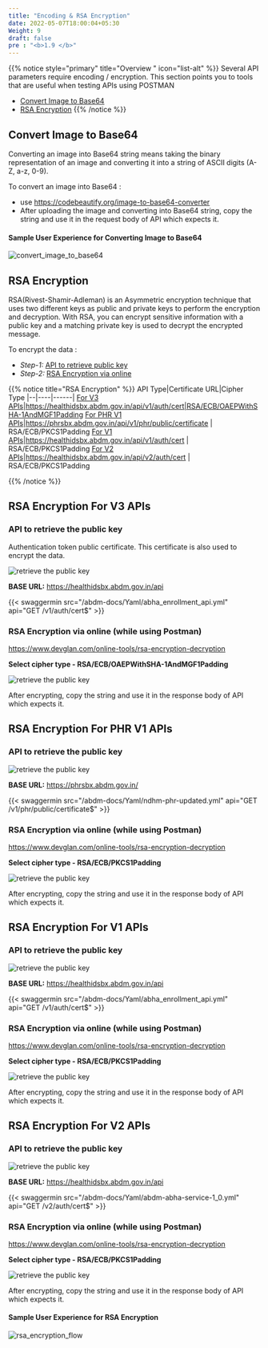 ```yaml
---
title: "Encoding & RSA Encryption"
date: 2022-05-07T18:00:04+05:30
Weight: 9
draft: false
pre : "<b>1.9 </b>"
---
```



{{% notice style="primary" title="Overview " icon="list-alt" %}}
Several API parameters require encoding / encryption. This section points you to tools that are useful when testing APIs using POSTMAN

- [Convert Image to Base64](#convert-image-to-base64)
- [RSA Encryption](#rsa-encryption)
{{% /notice %}}

## Convert Image to Base64 
Converting an image into Base64 string means taking the binary representation of an image and converting it into a string of ASCII digits (A-Z, a-z, 0-9).

To convert an image into Base64 :
- use https://codebeautify.org/image-to-base64-converter
- After uploading the image and converting into Base64 string, copy the string and use it in the request body of API which expects it.

#### Sample User Experience for Converting Image to Base64

![convert_image_to_base64](../convert_image_to_base64.gif)


## RSA Encryption
RSA(Rivest-Shamir-Adleman) is an Asymmetric encryption technique that uses two different keys as public and private keys to perform the encryption and decryption. With RSA, you can encrypt sensitive information with a public key and a matching private key is used to decrypt the encrypted message.


To encrypt the data :
- *Step-1:* [API to retrieve public key](#api-to-retrieve-the-public-key)
- *Step-2:* [RSA Encryption via online](#rsa-encryption-via-online-while-using-postman)

{{% notice title="RSA Encryption" %}}
API Type|Certificate URL|Cipher Type
|--|----|------|
[For V3 APIs](#rsa-encryption-for-v3-apis)|https://healthidsbx.abdm.gov.in/api/v1/auth/cert|RSA/ECB/OAEPWithSHA-1AndMGF1Padding
[For PHR V1 APIs](#rsa-encryption-for-phr-v1-apis)|https://phrsbx.abdm.gov.in/api/v1/phr/public/certificate | RSA/ECB/PKCS1Padding
[For V1 APIs](#rsa-encryption-for-v1-apis)|https://healthidsbx.abdm.gov.in/api/v1/auth/cert | RSA/ECB/PKCS1Padding
[For V2 APIs](#rsa-encryption-for-v2-apis)|https://healthidsbx.abdm.gov.in/api/v2/auth/cert | RSA/ECB/PKCS1Padding

{{% /notice %}}

## RSA Encryption For V3 APIs

### API to retrieve the public key
Authentication token public certificate. This certificate is also used to encrypt the data.

![retrieve the public key](../retrieve_public_keey_api.png)


**BASE URL:** https://healthidsbx.abdm.gov.in/api

{{< swaggermin src="/abdm-docs/Yaml/abha_enrollment_api.yml" api="GET /v1/auth/cert$" >}}

### RSA Encryption via online (while using Postman)

https://www.devglan.com/online-tools/rsa-encryption-decryption

**Select cipher type - RSA/ECB/OAEPWithSHA-1AndMGF1Padding**

![retrieve the public key](../cipher_type.png)

After encrypting, copy the string and use it in the response body of API which expects it.


## RSA Encryption For PHR V1 APIs

### API to retrieve the public key


![retrieve the public key](../public_certificate_for_other_api.png)


**BASE URL:** https://phrsbx.abdm.gov.in/

{{< swaggermin src="/abdm-docs/Yaml/ndhm-phr-updated.yml" api="GET /v1/phr/public/certificate$" >}}

### RSA Encryption via online (while using Postman)

https://www.devglan.com/online-tools/rsa-encryption-decryption

**Select cipher type - RSA/ECB/PKCS1Padding**

![retrieve the public key](../cipher_type_others.png)

After encrypting, copy the string and use it in the response body of API which expects it.


## RSA Encryption For V1 APIs

### API to retrieve the public key


![retrieve the public key](../v1_api.png)

**BASE URL:** https://healthidsbx.abdm.gov.in/api

{{< swaggermin src="/abdm-docs/Yaml/abha_enrollment_api.yml" api="GET /v1/auth/cert$" >}}

### RSA Encryption via online (while using Postman)

https://www.devglan.com/online-tools/rsa-encryption-decryption

**Select cipher type - RSA/ECB/PKCS1Padding**

![retrieve the public key](../cipher_type_others.png)

After encrypting, copy the string and use it in the response body of API which expects it.


## RSA Encryption For V2 APIs

### API to retrieve the public key


![retrieve the public key](../v2_api.png)

**BASE URL:** https://healthidsbx.abdm.gov.in/api

{{< swaggermin src="/abdm-docs/Yaml/abdm-abha-service-1_0.yml" api="GET /v2/auth/cert$" >}}

### RSA Encryption via online (while using Postman)

https://www.devglan.com/online-tools/rsa-encryption-decryption

**Select cipher type - RSA/ECB/PKCS1Padding**

![retrieve the public key](../cipher_type_others.png)

After encrypting, copy the string and use it in the response body of API which expects it.


#### Sample User Experience for RSA Encryption
![rsa_encryption_flow](../rsa_encryption.gif)



